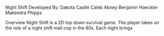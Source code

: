 Night Shift
Developed By:
Dakota Castle
Caleb Abney
Benjamin Haeckler
Makendra Phipps

Overview
	Night Shift is a 2D top down survival game. The player takes on the role of a night shift mall cop in the 80s. Each night brings 
